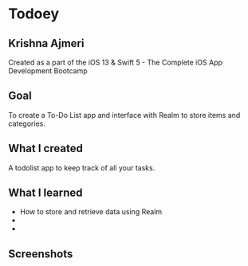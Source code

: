 # Todoey

## Krishna Ajmeri

Created as a part of the iOS 13 & Swift 5 - The Complete iOS App Development Bootcamp

## Goal

To create a To-Do List app and interface with Realm to store items and categories.

## What I created

A todolist app to keep track of all your tasks.

## What I learned

* How to store and retrieve data using Realm
* 
* 

## Screenshots


